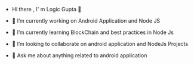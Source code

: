 - Hi there , I' m Logic Gupta 👋
- 🔭 I’m currently working on Android Application and Node JS
- 🌱 I’m currently learning BlockChain and best practices in Node Js
- 💞️ I’m looking to collaborate on android application and NodeJs Projects

- 💬 Ask me about anything related to android application

